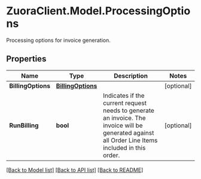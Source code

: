 # ZuoraClient.Model.ProcessingOptions
Processing options for invoice generation.

## Properties

Name | Type | Description | Notes
------------ | ------------- | ------------- | -------------
**BillingOptions** | [**BillingOptions**](BillingOptions.md) |  | [optional] 
**RunBilling** | **bool** | Indicates if the current request needs to generate an invoice. The invoice will be generated against all Order Line Items included in this order. | [optional] 

[[Back to Model list]](../README.md#documentation-for-models) [[Back to API list]](../README.md#documentation-for-api-endpoints) [[Back to README]](../README.md)

